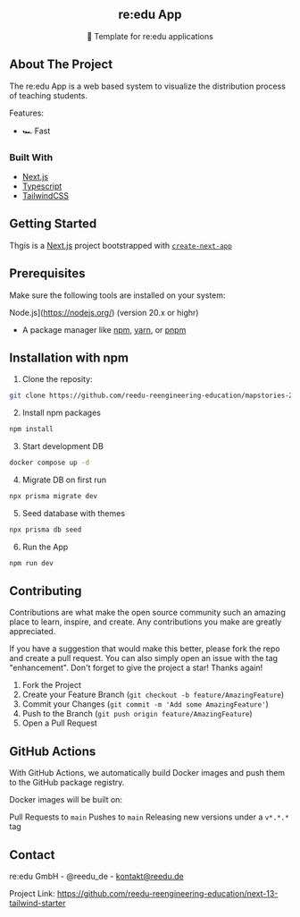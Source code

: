 <div align="center">
  <h2 align="center">re:edu App</h2>

  <p align="center">
     🚀 Template for re:edu applications
    <br />
  </p>
</div>


## About The Project
The re:edu App is a web based system to visualize the distribution process of teaching students.

Features:

  * 🏎 Fast
### Built With
  * [Next.js](https://nextjs.org/)
  * [Typescript](https://www.typescriptlang.org/)
  * [TailwindCSS](https://tailwindcss.com/)

## Getting Started

Thgis is a [Next.js](https://nextjs.org/) project bootstrapped with [`create-next-app`](https://github.com/vercel/next.js/tree/canary/packages/create-next-app)


## Prerequisites

  Make sure the following tools are installed on your system:
  
  Node.js](https://nodejs.org/) (version 20.x or highr)
  
  - A package manager like [npm](https://www.npmjs.om/), [yarn](https://yarnpkg.com/), or [pnpm](https://pnpm.io/)

## Installation with npm
  1. Clone the reposity:

  ```bash 
  git clone https://github.com/reedu-reengineering-education/mapstories-2.0.git
```
  2. Install npm packages
```bash
npm install
```
  3. Start development DB
```bash
docker compose up -d
```
  4. Migrate DB on first run
```bash
npx prisma migrate dev
```

  5. Seed database with themes
```bash
npx prisma db seed
```
  6. Run the App
```bash
npm run dev
```

## Contributing
Contributions are what make the open source community such an amazing place to learn, inspire, and create. Any contributions you make are greatly appreciated.

If you have a suggestion that would make this better, please fork the repo and create a pull request. You can also simply open an issue with the tag "enhancement". Don't forget to give the project a star! Thanks again!

1. Fork the Project
2. Create your Feature Branch (```git checkout -b feature/AmazingFeature```)
3. Commit your Changes (```git commit -m 'Add some AmazingFeature'```)
4. Push to the Branch (```git push origin feature/AmazingFeature```)
5. Open a Pull Request
## GitHub Actions
With GitHub Actions, we automatically build Docker images and push them to the GitHub package registry.

Docker images will be built on:

Pull Requests to ```main```
Pushes to ```main```
Releasing new versions under a ```v*.*.*``` tag
## Contact

re:edu GmbH - @reedu_de - kontakt@reedu.de

Project Link: https://github.com/reedu-reengineering-education/next-13-tailwind-starter
